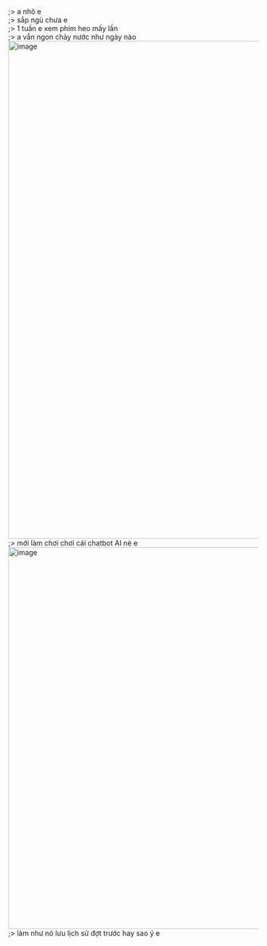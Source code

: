 ;> a nhô e<br>
;> sắp ngủ chưa e<br>
;> 1 tuần e xem phim heo mấy lần<br>
;> a vẫn ngon chảy nước như ngày nào<br>
<img width="1261" height="1000" alt="image" src="https://github.com/user-attachments/assets/d6bb4967-0a9b-4925-975e-25cfe84c53b4" /><br>
;> mới làm chơi chơi cái chatbot AI nè e<br>
<img width="746" height="767" alt="image" src="https://github.com/user-attachments/assets/f2c5393e-252f-41ff-a974-57088b272e86" /><br>
;> làm như nó lưu lịch sử đợt trước hay sao ý e
